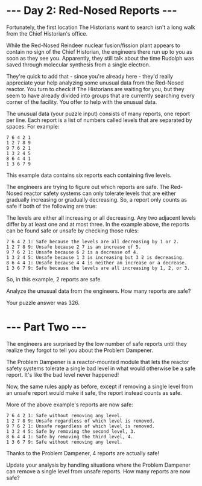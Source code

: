 # --- Day 2: Red-Nosed Reports ---

Fortunately, the first location The Historians want to search isn't a long walk
from the Chief Historian's office.

While the Red-Nosed Reindeer nuclear fusion/fission plant appears to contain no
sign of the Chief Historian, the engineers there run up to you as soon as they
see you. Apparently, they still talk about the time Rudolph was saved through
molecular synthesis from a single electron.

They're quick to add that - since you're already here - they'd really appreciate
your help analyzing some unusual data from the Red-Nosed reactor. You turn to
check if The Historians are waiting for you, but they seem to have already
divided into groups that are currently searching every corner of the
facility. You offer to help with the unusual data.

The unusual data (your puzzle input) consists of many reports, one report per
line. Each report is a list of numbers called levels that are separated by
spaces. For example:

    7 6 4 2 1
    1 2 7 8 9
    9 7 6 2 1
    1 3 2 4 5
    8 6 4 4 1
    1 3 6 7 9

This example data contains six reports each containing five levels.

The engineers are trying to figure out which reports are safe. The Red-Nosed
reactor safety systems can only tolerate levels that are either gradually
increasing or gradually decreasing. So, a report only counts as safe if both of
the following are true:

The levels are either all increasing or all decreasing.  Any two adjacent levels
differ by at least one and at most three.  In the example above, the reports can
be found safe or unsafe by checking those rules:

    7 6 4 2 1: Safe because the levels are all decreasing by 1 or 2.
    1 2 7 8 9: Unsafe because 2 7 is an increase of 5.
    9 7 6 2 1: Unsafe because 6 2 is a decrease of 4.
    1 3 2 4 5: Unsafe because 1 3 is increasing but 3 2 is decreasing.
    8 6 4 4 1: Unsafe because 4 4 is neither an increase or a decrease.
    1 3 6 7 9: Safe because the levels are all increasing by 1, 2, or 3.

So, in this example, 2 reports are safe.

Analyze the unusual data from the engineers. How many reports are safe?

Your puzzle answer was 326.

# --- Part Two ---

The engineers are surprised by the low number of safe reports until they realize
they forgot to tell you about the Problem Dampener.

The Problem Dampener is a reactor-mounted module that lets the reactor safety
systems tolerate a single bad level in what would otherwise be a safe
report. It's like the bad level never happened!

Now, the same rules apply as before, except if removing a single level from an
unsafe report would make it safe, the report instead counts as safe.

More of the above example's reports are now safe:

    7 6 4 2 1: Safe without removing any level.
    1 2 7 8 9: Unsafe regardless of which level is removed.
    9 7 6 2 1: Unsafe regardless of which level is removed.
    1 3 2 4 5: Safe by removing the second level, 3.
    8 6 4 4 1: Safe by removing the third level, 4.
    1 3 6 7 9: Safe without removing any level.

Thanks to the Problem Dampener, 4 reports are actually safe!

Update your analysis by handling situations where the Problem Dampener can
remove a single level from unsafe reports. How many reports are now safe?

